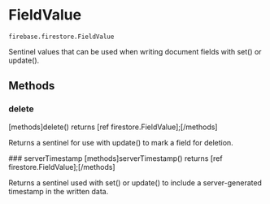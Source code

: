 # FieldValue

```
firebase.firestore.FieldValue
```

Sentinel values that can be used when writing document fields with set() or update().

## Methods

### delete
[methods]delete() returns [ref firestore.FieldValue];[/methods]

Returns a sentinel for use with update() to mark a field for deletion.

### serverTimestamp
[methods]serverTimestamp() returns [ref firestore.FieldValue];[/methods]

Returns a sentinel used with set() or update() to include a server-generated timestamp in the written data.
